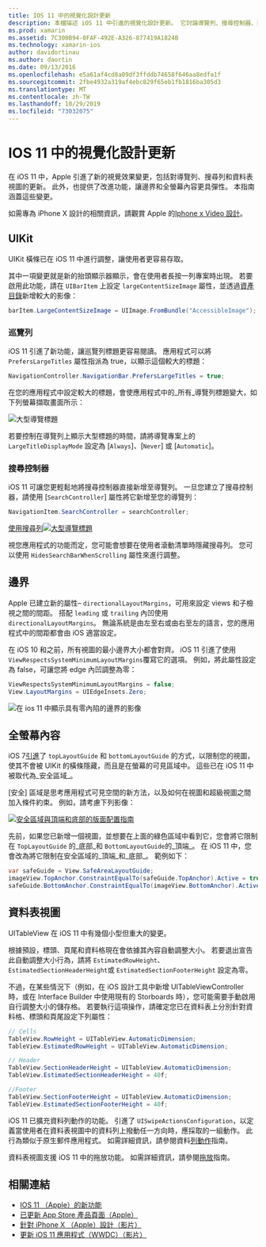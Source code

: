 ```yaml
---
title: IOS 11 中的視覺化設計更新
description: 本檔描述 iOS 11 中引進的視覺化設計更新。 它討論導覽列、搜尋控制器、邊界、全螢幕內容和表格視圖的變更。
ms.prod: xamarin
ms.assetid: 7C300B94-0FAF-492E-A326-877419A1824B
ms.technology: xamarin-ios
author: davidortinau
ms.author: daortin
ms.date: 09/13/2016
ms.openlocfilehash: e5a61af4cd8a09df3ffddb74658f646aa8edfa1f
ms.sourcegitcommit: 2fbe4932a319af4ebc829f65eb1fb1816ba305d3
ms.translationtype: MT
ms.contentlocale: zh-TW
ms.lasthandoff: 10/29/2019
ms.locfileid: "73032075"
---
```

# <a name="visual-design-updates-in-ios-11"></a>IOS 11 中的視覺化設計更新

在 iOS 11 中，Apple 引進了新的視覺效果變更，包括對導覽列、搜尋列和資料表視圖的更新。 此外，也提供了改進功能，讓邊界和全螢幕內容更具彈性。 本指南涵蓋這些變更。 

如需專為 iPhone X 設計的相關資訊，請觀賞 Apple 的[Iphone x Video 設計](https://developer.apple.com/videos/play/fall2017/801/)。

## <a name="uikit"></a>UIKit

UIKit 橫條已在 iOS 11 中進行調整，讓使用者更容易存取。

其中一項變更就是新的抬頭顯示器顯示，會在使用者長按一列專案時出現。 若要啟用此功能，請在 `UIBarItem` 上設定 `largeContentSizeImage` 屬性，並透過[資產目錄](~/ios/app-fundamentals/images-icons/displaying-an-image.md)新增較大的影像：

```csharp
barItem.LargeContentSizeImage = UIImage.FromBundle("AccessibleImage");
```

### <a name="navigation-bar"></a>巡覽列
iOS 11 引進了新功能，讓巡覽列標題更容易閱讀。 應用程式可以將 `PrefersLargeTitles` 屬性指派為 true，以顯示這個較大的標題：

```csharp
NavigationController.NavigationBar.PrefersLargeTitles = true;
```

在您的應用程式中設定較大的標題，會使應用程式中的_所有_導覽列標題變大，如下列螢幕擷取畫面所示：

![大型導覽標題](visual-design-images/image7.png)

若要控制在導覽列上顯示大型標題的時間，請將導覽專案上的 `LargeTitleDisplayMode` 設定為 [`Always`]、[`Never`] 或 [`Automatic`]。

### <a name="search-controller"></a>搜尋控制器

iOS 11 可讓您更輕鬆地將搜尋控制器直接新增至導覽列。 一旦您建立了搜尋控制器，請使用 [`SearchController`] 屬性將它新增至您的導覽列：

```csharp
NavigationItem.SearchController = searchController;
```

[使用搜尋列![大型導覽標題](visual-design-images/image8-sml.png)](visual-design-images/image8-sml.png#lightbox)

視您應用程式的功能而定，您可能會想要在使用者滾動清單時隱藏搜尋列。 您可以使用 `HidesSearchBarWhenScrolling` 屬性來進行調整。

## <a name="margins"></a>邊界

Apple 已建立新的屬性– `directionalLayoutMargins`，可用來設定 views 和子檢視之間的間距。 搭配 `leading` 或 `trailing` 內凹使用 `directionalLayoutMargins`。 無論系統是由左至右或由右至左的語言，您的應用程式中的間距都會由 iOS 適當設定。

在 iOS 10 和之前，所有視圖的最小邊界大小都會對齊。 iOS 11 引進了使用 `ViewRespectsSystemMinimumLayoutMargins`覆寫它的選項。 例如，將此屬性設定為 false，可讓您將 edge 內凹調整為零：

```csharp
ViewRespectsSystemMinimumLayoutMargins = false;
View.LayoutMargins = UIEdgeInsets.Zero;
```

![在 ios 11 中顯示具有零內陷的邊界的影像](visual-design-images/image9.png)

<a name="fullscreen" />

## <a name="full-screen-content"></a>全螢幕內容

iOS 7[引進](~/ios/platform/introduction-to-ios7/ios7-ui.md#fullscreen)了 `topLayoutGuide` 和 `bottomLayoutGuide` 的方式，以限制您的視圖，使其不會被 UIKit 的橫條隱藏，而且是在螢幕的可見區域中。 這些已在 iOS 11 中被取代為_安全區域_。

[安全] 區域是思考應用程式可見空間的新方法，以及如何在視圖和超級視圖之間加入條件約束。 例如，請考慮下列影像：

[![安全區域與頂端和底部的版面配置指南](visual-design-images/image10-sml.png)](visual-design-images/image10.png#lightbox)

先前，如果您已新增一個視圖，並想要在上面的綠色區域中看到它，您會將它限制在 `TopLayoutGuide` 的_底部_和 `BottomLayoutGuide`的_頂端_。 在 iOS 11 中，您會改為將它限制在安全區域的_頂端_和_底部_。 範例如下：

```csharp
var safeGuide = View.SafeAreaLayoutGuide;
imageView.TopAnchor.ConstraintEqualTo(safeGuide.TopAnchor).Active = true;
safeGuide.BottomAnchor.ConstraintEqualTo(imageView.BottomAnchor).Active = true;
```

## <a name="table-view"></a>資料表視圖

UITableView 在 iOS 11 中有幾個小型但重大的變更。

根據預設，標頭、頁尾和資料格現在會依據其內容自動調整大小。 若要退出宣告此自動調整大小行為，請將 `EstimatedRowHeight`、`EstimatedSectionHeaderHeight`或 `EstimatedSectionFooterHeight` 設定為零。

不過，在某些情況下（例如，在 iOS 設計工具中新增 UITableViewController 時，或在 Interface Builder 中使用現有的 Storboards 時），您可能需要手動啟用自行調整大小的儲存格。 若要執行這項操作，請確定您已在資料表上分別針對資料格、標頭和頁尾設定下列屬性：

```csharp
// Cells
TableView.RowHeight = UITableView.AutomaticDimension;
TableView.EstimatedRowHeight = UITableView.AutomaticDimension;

// Header
TableView.SectionHeaderHeight = UITableView.AutomaticDimension;
TableView.EstimatedSectionHeaderHeight = 40f;

//Footer
TableView.SectionFooterHeight = UITableView.AutomaticDimension;
TableView.EstimatedSectionFooterHeight = 40f;

```

iOS 11 已擴充資料列動作的功能。 引進了 `UISwipeActionsConfiguration`，以定義當使用者在資料表視圖中的資料列上撥動任一方向時，應採取的一組動作。 此行為類似于原生郵件應用程式。 如需詳細資訊，請參閱資料[列動作](~/ios/user-interface/controls/tables/row-action.md)指南。

資料表視圖支援 iOS 11 中的拖放功能。 如需詳細資訊，請參閱[拖放](~/ios/platform/introduction-to-ios11/drag-and-drop.md#uitableview)指南。

## <a name="related-links"></a>相關連結

- [IOS 11 （Apple）的新功能](https://developer.apple.com/ios/)
- [已更新 App Store 產品頁面（Apple）](https://developer.apple.com/app-store/product-page/)
- [針對 iPhone X （Apple）設計（影片）](https://developer.apple.com/videos/play/fall2017/801/)
- [更新 iOS 11 應用程式（WWDC）（影片）](https://developer.apple.com/videos/play/wwdc2017/204/)
